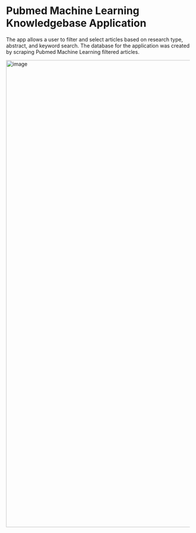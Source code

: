 # Pubmed Machine Learning Knowledgebase Application

The app allows a user to filter and select articles based on research type, abstract, and keyword search. The database for the application was created by scraping Pubmed Machine Learning filtered articles.


<img width="1276" alt="image" src="https://github.com/Asankoli/PmedMlKb/assets/111701203/3546c1f1-3df1-4e61-950b-949ed9674108">
